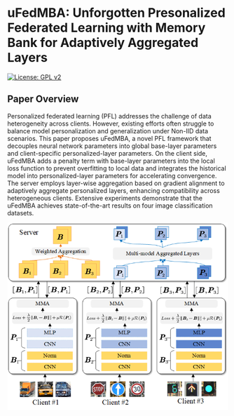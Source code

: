 # uFedMBA: Unforgotten Presonalized Federated Learning with Memory Bank for Adaptively Aggregated Layers

[![License: GPL v2](https://img.shields.io/badge/License-GPL_v2-blue.svg)](https://www.gnu.org/licenses/old-licenses/gpl-2.0.en.html)

## Paper Overview
Personalized federated learning (PFL) addresses the challenge of data heterogeneity across clients. However, existing efforts often struggle to balance model personalization and generalization under Non-IID data scenarios. This paper proposes uFedMBA, a novel PFL framework that decouples neural network parameters into global base-layer parameters and client-specific personalized-layer parameters. On the client side, uFedMBA adds a penalty term with base-layer parameters into the local loss function to prevent overfitting to local data and integrates the historical model into personalized-layer parameters for accelerating convergence. The server employs layer-wise aggregation based on gradient alignment to adaptively aggregate personalized layers, enhancing compatibility across heterogeneous clients. Extensive experiments demonstrate that the uFedMBA achieves state-of-the-art results on four image classification datasets. 

<div align="center">
    <img src="./uFedMba.png" width="630px" align="center">
</div>
